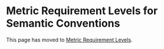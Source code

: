 <!--- Hugo front matter used to generate the website version of this page:
linkTitle: Metric Requirement Levels
redirect: /docs/specs/semconv/general/metric-requirement-level/ 301!
--->

# Metric Requirement Levels for Semantic Conventions

This page has moved to
[Metric Requirement Levels](https://opentelemetry.io/docs/specs/semconv/general/metric-requirement-level/).
